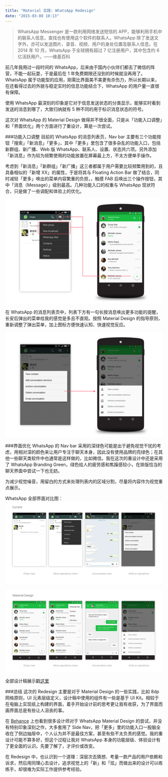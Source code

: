 ```yaml
---
title: "Material 实践: WhatsApp Redesign"
date: "2015-03-08 10:13"
---
```


> WhatsApp Messenger 是一款利用网络发送短信的 APP，能够利用手机中的联系人信息，查找也有使用这个软件的联系人。WhatsApp 除了发送文字外，亦可以发送图片、录音、视频、用户的身处位置及联系人信息。在 2014 年 10 月，WhatsApp 于全球拥有超过 7 亿注册用户，其中包含约 6 亿活跃用户。——维基百科

前几年我用过一段时间的 WhatsApp，后来由于国内小伙伴们都去了微信的阵营，不能一起玩耍，于是最后在 1 年免费期限还没到的时候就没再用了。WhatsApp 属于功能型的应用，刚需比界面美不美更有杀伤力，所以长期以来，在还看得过去的外貌与稳定实时的信息功能结合下，WhatsApp 的用户量一直很有保障。

使用 WhatsApp 最深刻的印象是它对于信息发送状态的分类显示，能够实时看到发送的消息到哪了，大致归纳就有 5 种不同的用于标识消息状态的符号。

这次对 WhatsApp 的 Material Design 做得并不很全面，只是从「功能入口调整」和「界面优化」两个方面进行了重设计，算是一次尝试。

###功能入口调整
目前的 WhatsApp 的消息列表页，Nav bar 主要有三个功能按钮「搜索」「新消息」「更多」，其中「更多」里包含了很多杂乱的功能入口，包括新群组、新广播、Web 版 WhatsApp、联系人、设置、状态共六项。另外添加「新消息」作为较为频繁使用的功能放置在屏幕最上方，不太方便单手操作。

考虑到「新消息」「新群组」「新广播」这三者都属于用户需要比较频繁用到的，且具备相似的「新增 XX」的属性，于是将其与 Floating Action Bar 做了结合，同时减轻「更多」唤出的菜单内容繁重的负担，，触摸 FAB 后唤出三个操作按钮，其中「消息（Message）」级别最高。几种功能入口的权重与 WhatsApp 现状符合，只是做了一些调配和体验上的优化。

![image](./2015-3-8-A.gif)

在 WhatsApp 的消息列表页中，列表下方有一句长按消息唤出更多功能的提醒，长安后弹出的菜单给我的感觉是多且不直观。按照 Material Design 的指导原则，重新调整了弹出菜单，加上图标方便快速认知、快速视觉反应。

![image](./2015-3-8-B.jpg)

###界面优化
WhatsApp 的 Nav bar 采用的深绿色可能是出于避免视觉干扰的考虑，用相对深的颜色来让用户专注于聊天本身，因此没有使用品牌的亮绿色；在其他一些聊天类软件中也通常是这样做的，比如微信。我在这次的重设计中还是采用了 WhatsApp Branding Green，绿色给人的疲劳感和焦躁感较小，在排版恰当的聊天界面中尝试一下也无妨。

为减少视觉噪音，用留白的方式来处理列表内的区域分割，尽量将内容作为视觉重点展示。

WhatsApp 全部界面对比图：
![image](./2015-3-8-C.jpg)

![image](./2015-3-8-D.jpg)

全部设计稿展示戳[这里](http://melodie-portfolio.lofter.com/post/1d10545c_61b44a3)

###总结
这次的 Redesign 主要是对于 Material Design 的一些实践，比如 8dp 网格原则，UI 元素层级定义，设计稿中使用的组件有一些是基于 UI Kit。相较于在电脑上实现纸上构建的界面，着手开始设计前的思考更让我有收获，为了界面而画界面总是有些让人沮丧的事。

在 [Behance](https://www.behance.net/search?search=whatsapp) 上也看到很多设计师对于 WhatsApp Material Design 的尝试，并没有特别印象深刻之作，大多套用了 Side Nav，把「更多」里的功能入口一股脑全收在了侧边抽屉中，个人认为并不是最佳方案，甚至有些不太负责的感觉。我的重设计可能不算多好，但这个过程让我对 WhatsApp 本身的功能层级、体验设计有了更全面的认识。先要了解了，才评价或改变。

在 Redesign 中，也认识到一个道理：深层次去猜想、考量一款产品的用户依赖和诉求，然后用同理心去设计，追求视觉上的「新」和「炫」而做出来的设计可以练练手，却很难为实际工作提供参考经验。
